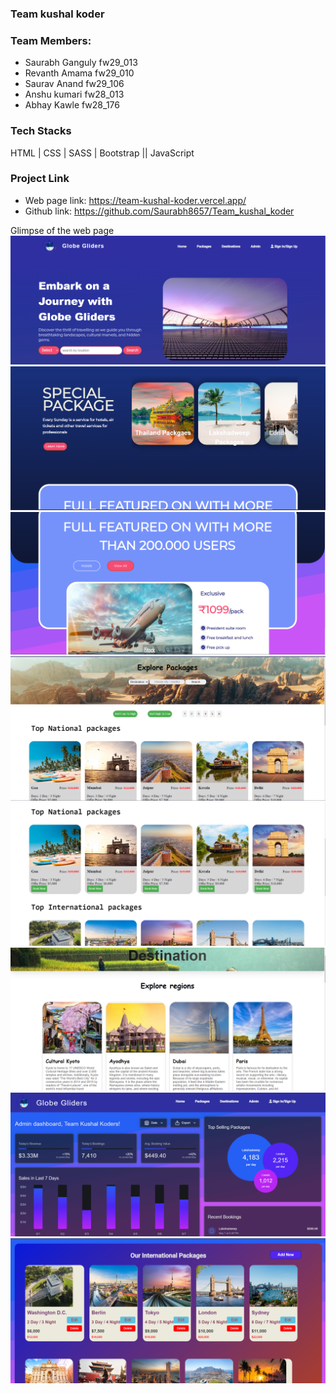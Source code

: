 
###  Team kushal koder

### Team Members:
- Saurabh Ganguly fw29_013 
- Revanth Amama fw29_010
- Saurav Anand fw29_106
- Anshu kumari fw28_013
- Abhay Kawle fw28_176

### Tech Stacks
HTML | CSS | SASS | Bootstrap || JavaScript


### Project Link

- Web page link: https://team-kushal-koder.vercel.app/
- Github link: https://github.com/Saurabh8657/Team_kushal_koder

Glimpse of the web page 
<img src="/Page_Look/home1.png" alt="" />
<img src="/Page_Look/home2.png" alt="" />
<img src="/Page_Look/home3.png" alt="" />
<img src="/Page_Look/package1.png" alt="" />
<img src="/Page_Look/package2.png" alt="" />
<img src="/Page_Look/destination.png" alt="" />
<img src="/Page_Look/admin1.png" alt="" />
<img src="/Page_Look/admin3.png" alt="" />





